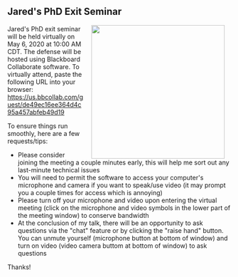 ## Jared's PhD Exit Seminar

<img style="padding: 0 15px; float: right;" src="https://jaredjbeck.github.io/content/Beck_PhD_Exit_Seminar_Poster.png" width="300" align="right">

Jared's PhD exit seminar will be held virtually on May 6, 2020 at 10:00 AM CDT. The defense will be hosted using Blackboard Collaborate software. To virtually attend, paste the following URL into your browser: https://us.bbcollab.com/guest/de49ec16ee364d4c95a457abfeb49d19

To ensure things run smoothly, here are a few requests/tips:
* Please consider joining the meeting a couple minutes early, this will help me sort out any last-minute technical issues
* You will need to permit the software to access your computer's microphone and camera if you want to speak/use video (it may prompt you a couple times for access which is annoying)
* Please turn off your microphone and video upon entering the virtual meeting (click on the microphone and video symbols in the lower part of the meeting window) to conserve bandwidth
* At the conclusion of my talk, there will be an opportunity to ask questions via the "chat" feature or by clicking the "raise hand" button. You can unmute yourself (microphone button at bottom of window) and turn on video (video camera buttom at bottom of window) to ask questions

Thanks!
